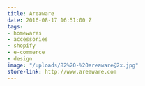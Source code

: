 ```yaml
---
title: Areaware
date: 2016-08-17 16:51:00 Z
tags:
- homewares
- accessories
- shopify
- e-commerce
- design
image: "/uploads/82%20-%20areaware@2x.jpg"
store-link: http://www.areaware.com
---
```


